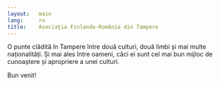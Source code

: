 ```yaml
---
layout:   main
lang:     ro
title:    Asociația Finlanda-România din Tampere
---
```


O punte clădită în Tampere între două culturi, două limbi și mai multe naționalități. Și mai ales între oameni, căci ei sunt cel mai bun mijloc de cunoaștere și apropriere a unei culturi.

Bun venit!
